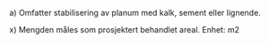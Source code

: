 a) Omfatter stabilisering av planum med kalk, sement eller lignende.

x) Mengden måles som prosjektert behandlet areal. Enhet: m2

